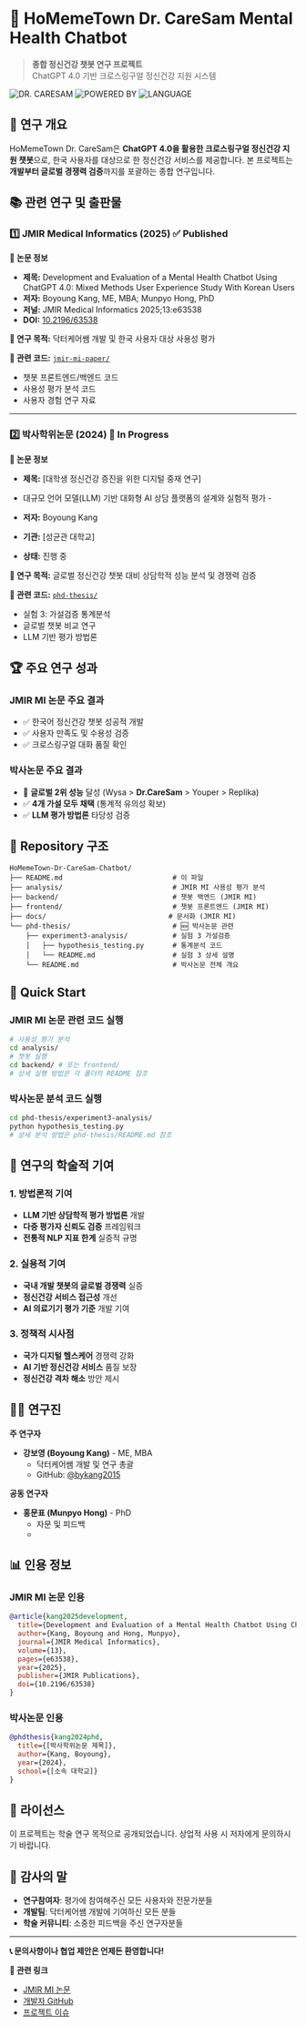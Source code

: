# 🏥 HoMemeTown Dr. CareSam Mental Health Chatbot

> **종합 정신건강 챗봇 연구 프로젝트**  
> ChatGPT 4.0 기반 크로스링구얼 정신건강 지원 시스템

![DR. CARESAM](https://img.shields.io/badge/DR.%20CARESAM-MENTAL%20HEALTH%20CHATBOT-blue)
![POWERED BY](https://img.shields.io/badge/POWERED%20BY-CHATGPT%204.0-green)
![LANGUAGE](https://img.shields.io/badge/LANGUAGE-KOREAN%20%7C%20ENGLISH-red)

## 🔬 **연구 개요**

HoMemeTown Dr. CareSam은 **ChatGPT 4.0을 활용한 크로스링구얼 정신건강 지원 챗봇**으로, 한국 사용자를 대상으로 한 정신건강 서비스를 제공합니다. 본 프로젝트는 **개발부터 글로벌 경쟁력 검증**까지를 포괄하는 종합 연구입니다.

## 📚 **관련 연구 및 출판물**

### 1️⃣ **JMIR Medical Informatics (2025)** ✅ **Published**

**📄 논문 정보**
- **제목:** Development and Evaluation of a Mental Health Chatbot Using ChatGPT 4.0: Mixed Methods User Experience Study With Korean Users
- **저자:** Boyoung Kang, ME, MBA; Munpyo Hong, PhD
- **저널:** JMIR Medical Informatics 2025;13:e63538
- **DOI:** [10.2196/63538](https://doi.org/10.2196/63538)

**🎯 연구 목적:** 닥터케어쌤 개발 및 한국 사용자 대상 사용성 평가

**📁 관련 코드:** [`jmir-mi-paper/`](./jmir-mi-paper/)
- 챗봇 프론트엔드/백엔드 코드
- 사용성 평가 분석 코드
- 사용자 경험 연구 자료

---

### 2️⃣ **박사학위논문 (2024)** 🔬 **In Progress**

**📄 논문 정보**
- **제목:** [대학생 정신건강 증진을 위한 
디지털 중재 연구] 
- 대규모 언어 모델(LLM) 기반 대화형 AI 
상담 플랫폼의 설계와 실험적 평가 -

- **저자:** Boyoung Kang
- **기관:** [성균관 대학교]
- **상태:** 진행 중

**🎯 연구 목적:** 글로벌 정신건강 챗봇 대비 상담학적 성능 분석 및 경쟁력 검증

**📁 관련 코드:** [`phd-thesis/`](./phd-thesis/)
- 실험 3: 가설검증 통계분석
- 글로벌 챗봇 비교 연구
- LLM 기반 평가 방법론

## 🏆 **주요 연구 성과**

### **JMIR MI 논문 주요 결과**
- ✅ 한국어 정신건강 챗봇 성공적 개발
- ✅ 사용자 만족도 및 수용성 검증
- ✅ 크로스링구얼 대화 품질 확인

### **박사논문 주요 결과**
- 🥈 **글로벌 2위 성능** 달성 (Wysa > **Dr.CareSam** > Youper > Replika)
- ✅ **4개 가설 모두 채택** (통계적 유의성 확보)
- ✅ **LLM 평가 방법론** 타당성 검증

## 📁 **Repository 구조**

```
HoMemeTown-Dr-CareSam-Chatbot/
├── README.md                           # 이 파일
├── analysis/                           # JMIR MI 사용성 평가 분석
├── backend/                            # 챗봇 백엔드 (JMIR MI)
├── frontend/                           # 챗봇 프론트엔드 (JMIR MI)  
├── docs/                              # 문서화 (JMIR MI)
└── phd-thesis/                         # 🆕 박사논문 관련
    ├── experiment3-analysis/           # 실험 3 가설검증
    │   ├── hypothesis_testing.py       # 통계분석 코드
    │   └── README.md                   # 실험 3 상세 설명
    └── README.md                       # 박사논문 전체 개요
```

## 🚀 **Quick Start**

### **JMIR MI 논문 관련 코드 실행**
```bash
# 사용성 평가 분석
cd analysis/
# 챗봇 실행
cd backend/ # 또는 frontend/
# 상세 실행 방법은 각 폴더의 README 참조
```

### **박사논문 분석 코드 실행**
```bash
cd phd-thesis/experiment3-analysis/
python hypothesis_testing.py
# 상세 분석 방법은 phd-thesis/README.md 참조
```

## 🎯 **연구의 학술적 기여**

### **1. 방법론적 기여**
- **LLM 기반 상담학적 평가 방법론** 개발
- **다중 평가자 신뢰도 검증** 프레임워크
- **전통적 NLP 지표 한계** 실증적 규명

### **2. 실용적 기여**
- **국내 개발 챗봇의 글로벌 경쟁력** 실증
- **정신건강 서비스 접근성** 개선
- **AI 의료기기 평가 기준** 개발 기여

### **3. 정책적 시사점**
- **국가 디지털 헬스케어** 경쟁력 강화
- **AI 기반 정신건강 서비스** 품질 보장
- **정신건강 격차 해소** 방안 제시

## 👨‍💻 **연구진**

**주 연구자**
- **강보영 (Boyoung Kang)** - ME, MBA
  - 닥터케어쌤 개발 및 연구 총괄
  - GitHub: [@bykang2015](https://github.com/bykang2015)

**공동 연구자**
- **홍문표 (Munpyo Hong)** - PhD
  - 자문 및 피드백
  - 

## 📊 **인용 정보**

### **JMIR MI 논문 인용**
```bibtex
@article{kang2025development,
  title={Development and Evaluation of a Mental Health Chatbot Using ChatGPT 4.0: Mixed Methods User Experience Study With Korean Users},
  author={Kang, Boyoung and Hong, Munpyo},
  journal={JMIR Medical Informatics},
  volume={13},
  pages={e63538},
  year={2025},
  publisher={JMIR Publications},
  doi={10.2196/63538}
}
```

### **박사논문 인용**
```bibtex
@phdthesis{kang2024phd,
  title={[박사학위논문 제목]},
  author={Kang, Boyoung},
  year={2024},
  school={[소속 대학교]}
}
```

## 📄 **라이선스**

이 프로젝트는 학술 연구 목적으로 공개되었습니다. 상업적 사용 시 저자에게 문의하시기 바랍니다.

## 🙏 **감사의 말**

- **연구참여자**: 평가에 참여해주신 모든 사용자와 전문가분들
- **개발팀**: 닥터케어쌤 개발에 기여하신 모든 분들
- **학술 커뮤니티**: 소중한 피드백을 주신 연구자분들

---

**📞 문의사항이나 협업 제안은 언제든 환영합니다!**

**🔗 관련 링크**
- [JMIR MI 논문](https://doi.org/10.2196/63538)
- [개발자 GitHub](https://github.com/bykang2015)
- [프로젝트 이슈](https://github.com/bykang2015/HoMemeTown-Dr-CareSam-Chatbot/issues)
